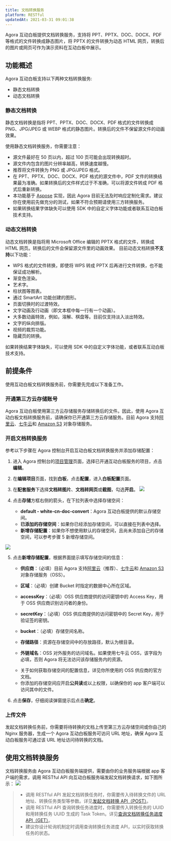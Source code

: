 ```yaml
---
title: 文档转换服务
platform: RESTful
updatedAt: 2021-03-31 09:01:38
---
```


Agora 互动白板提供文档转换服务，支持将 PPT、PPTX、DOC、DOCX、PDF 等格式的文件转换成静态图片，将 PPTX 的文件转换为动态 HTML 网页，转换后的图片或网页可作为演示资料在互动白板中展示。

## 功能概述

Agora 互动白板支持以下两种文档转换服务:

- 静态文档转换
- 动态文档转换

### 静态文档转换

静态文档转换是指将 PPT、PPTX、DOC、DOCX、PDF 格式的文件转换成 PNG、JPG/JPEG 或 WEBP 格式的静态图片。转换后的文件不保留源文件的动画效果。

使用静态文档转换服务，你需要注意：

- 源文件最好在 50 页以内，超过 100 页可能会出现转换超时。
- 源文件内包含的图片分辨率越高，转换速度越慢。
- 推荐将文件转换为 PNG 或 JPG/JPEG 格式。
- 在 PPT、PPTX、DOC、DOCX、PDF 格式的源文件中，PDF 文件的转换结果最为准确。如果转换后的文件样式过于不准确，可以将源文件转成 PDF 格式后重新转换。
- 本功能基于 [Aspose](https://www.aspose.app/) 实现，因此 Agora 目前无法及时响应定制化需求。建议你在使用前先做充分的测试，如果不符合预期请使用三方转换服务。
- 如果转换结果字体缺失可以使用 SDK 中的自定义字体功能或者联系互动白板技术支持。

### 动态文档转换

动态文档转换是指将用 Microsoft Office 编辑的 PPTX 格式的文件，转换成 HTML 网页。转换后的文件会保留源文件里的动画效果。
目前动态文档转换**不支持**以下功能：

- WPS 格式的文件转换，即使将 WPS 转成 PPTX 后再进行文件转换，也不能保证成功解析。
- 渐变色渲染。
- 艺术字。
- 柱状图等图表。
- 通过 SmartArt 功能创建的图形。
- 页面切换时的过渡特效。
- 文字动画及行动画（即文本框中每一行有一个动画）。
- 大多数动画特效，例如，溶解、棋盘等。目前仅支持淡入淡出特效。
- 文字的纵向排版。
- 视频的裁剪功能。
- 隐藏页的转换。

<div class="alert info">如果转换结果字体缺失，可以使用 SDK 中的自定义字体功能，或者联系互动白板技术支持。</div>

## 前提条件

使用互动白板文档转换服务前，你需要先完成以下准备工作。

### 开通第三方云存储账号

Agora 互动白板使用第三方云存储服务存储转换后的文件。因此，使用 Agora 互动白板文档转换服务前，请确保你已开通第三方云存储服务。目前 Agora 支持[阿里云](https://www.aliyun.com/product/oss)、[七牛云](https://www.qiniu.com/products/kodo)和 [Amazon S3](https://aws.amazon.com/cn/s3/?nc2=h_m1) 对象存储服务。

### 开启文档转换服务

参考以下步骤在 Agora 控制台开启互动白板文档转换服务并添加存储配置：

1. 进入 Agora 控制台的[项目管理](https://console.agora.io/projects)页面，选择已开通互动白板服务的项目，点击**编辑**。

2. 在**编辑项目**页面，找到**白板**，点击**配置**，进入**白板配置**页面。

3. 在**配套服务**下选择**文档转图片**、**文档转网页**或**截图**，勾选**开启**。
   ![](https://web-cdn.agora.io/docs-files/1616656791539)

4. 点击**存储**方框右侧的箭头，在下拉列表中选择存储空间：

   - **default - white-cn-doc-convert**：Agora 互动白板提供的默认存储空间。
   - **已添加的存储空间**：如果你已经添加存储空间，可以直接在列表中选择。
   - **新增存储配置**：如果你不想使用默认的存储空间，且尚未添加自己的存储空间，可以参考步骤 5 新增存储空间。

![](https://web-cdn.agora.io/docs-files/1616656819276)

5. 点击**新增存储配置**，根据界面提示填写存储空间的信息：

   - **供应商**：（必填）目前 Agora 支持[阿里云](https://www.aliyun.com/product/oss)（推荐）、[七牛云](https://www.qiniu.com/products/kodo)和 [Amazon S3](https://aws.amazon.com/cn/s3/?nc2=h_m1) 对象存储服务（OSS）。
   - **区域**：（必填）创建 Bucket 时指定的数据中心所在区域。
   - **accessKey**：（必填）OSS 供应商提供的访问密钥中的 Access Key，用于 OSS 供应商识别访问者的身份。
   - **secretKey**：（必填）OSS 供应商提供的访问密钥中的 Secret Key，用于验证签的密钥。
   - **bucket**：（必填）存储空间名称。
   - **存储路径**：资源在存储空间中的存放路径，默认为根目录。
   - **外链域名**：OSS 对外服务的访问域名。如果使用七牛云 OSS，该字段为必填，否则 Agora 将无法访问该存储服务内的资源。

      <div class="alert note">
   	<ul>
   	 <li>关于如何获取存储空间的配置信息，详见你所使用的 OSS 供应商的官方文档。</li>
   		<li>你添加的存储空间应开启<b>公共读</b>或以上权限，以确保你的 app 客户端可以访问其中的文件。</li>
   	</ul>
   </div>

6. 点击**保存**，仔细阅读弹窗提示后点击**确定**。

### 上传文件

发起文档转换任务前，你需要将待转换的文档上传至第三方云存储空间或你自己的 Nginx 服务器，生成一个 Agora 互动白板服务可访问 URL 地址，确保 Agora 互动白板服务可通过该 URL 地址访问待转换的文档。

## 使用文档转换服务

文档转换服务由 Agora 互动白板服务端提供，需要由你的业务服务端根据 app 客户端的需求，调用 RESTful API 向互动白板服务端发起文档转换请求，如下图所示：
![](https://web-cdn.agora.io/docs-files/1616746976402)

> - 调用 RESTful API 发起文档转换任务时，你需要传入待转换文件的 URL 地址、转换任务类型等参数。详见[发起文档转换 API（POST）](/cn/whiteboard/whiteboard_file_conversion?platform=RESTful#发起文档转换（post）)。
> - 调用 RESTful API 查询转换任务进度时，你需要传入转换任务的 UUID 和用转换任务 UUID 生成的 Task Token。详见[查询文档转换任务进度 API（GET）](/cn/whiteboard/whiteboard_file_conversion?platform=RESTful#查询转换任务的进度（get）)。
> - 建议你设计轮询机制定时调用查询转换任务进度 API，以实时获取转换任务的状态。
